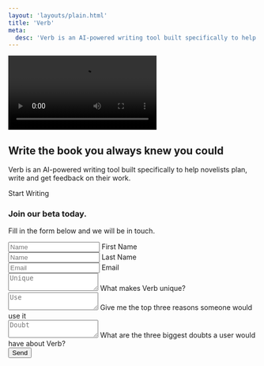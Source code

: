```yaml
---
layout: 'layouts/plain.html'
title: 'Verb'
meta:
  desc: 'Verb is an AI-powered writing tool built specifically to help novelists plan, write and get feedback on their work.'
---
```


<div class="container">
  <section class="md:flex justify-center ">
    <div class="md:flex md:order-2 pb-8 md:pb-0 w-full md:w-half">
      <div class="relative">
        <video class="rounded-[20px] relative z-10 shadow-yellow-50 shadow-lg " autoplay loop >
            <source src="/media/describe.webm"
                    type="video/webm">
            <source src="/media/describe.mp4"
                    type="video/mp4">
            Sorry, your browser doesn't support embedded videos.
        </video>
        <div class="w-[325px] h-[288px] bg-blurGreen absolute -top-8 -left-10 blur-3xl opacity-20"></div>
        <div class="w-[325px] h-[288px] bg-blurPurple absolute -top-8 -right-20 blur-3xl opacity-20"></div>
        <div class="w-[419px] h-[366px] bg-blurBlue absolute -bottom-10 right-8 blur-3xl opacity-20"></div> 
        <div class="w-[325px] h-[288px] bg-blurYellow absolute -bottom-20 -left-20 blur-3xl opacity-20"></div>
      </div>
    </div>
    <div class="md:flex md:order-1 w-full md:items-center md:justify-center md:w-half md:mr-20 lg:mr-0">
      <div class="lg:max-w-lg">
        <h1 class="mb-5">Write <span class="underline decoration-greenNeon decoration-5 underline-offset-[4px]">the book</span> you always knew you could</h1>
        <p class="mb-12 max-w-sm">Verb is an AI-powered writing tool built specifically to help novelists plan, write and get feedback on their work.</p>
        <a x-on:click="modal = ! modal" class="btn btn-big">Start Writing</a>
      </div>
    </div>

  </section>
</div>

<div  x-bind:class="! modal ? 'hidden' : ''" 
      x-on:click="modal = false"
      class="z-0 fixed top-0 left-0 right-0 bottom-0 backdrop-blur-sm" ></div>
<div  x-bind:class="! modal ? 'hidden' : ''"
      class="z-20 fixed p-12 bg-white top-1/2 -translate-x-1/2 left-1/2 -translate-y-1/2  rounded-lg shadow-lg">
    <form action="https://formsubmit.co/e580d484c1b6fc937da48f7792dc6791" method="POST" >
      <div class="mb-4">
        <h3>Join our beta today.</h3>
        <p>Fill in the form below and we will be in touch.</p>
      </div>
      <div class="flex gap-4 mb-4">
        <div class="input">
          <input type="text" id="fname" placeholder="Name" class="w-full" />
          <label for="fname">First Name</label>
        </div>
        <div class="input">
          <input type="text" id="lname" placeholder="Name" class="w-full" />
          <label for="lname">Last Name</label>
        </div>
      </div>
      <div class="input mb-4">
        <input type="email" id="email" name="Email" placeholder="Email" required="" class="w-full"
        />
        <label for="email">Email</label>
      </div>
      <div class="input mb-4">
        <textarea
          id="unique"
          name="Unique"
          placeholder="Unique"
          required=""
          class="w-full"
        ></textarea>
        <label for="unique">What makes Verb unique?</label>
      </div>
      <div class="input mb-4">
        <textarea
          id="use"
          name="Use"
          placeholder="Use"
          required=""
          class="w-full"
        ></textarea>
        <label for="use">Give me the top three reasons someone would use it</label>
      </div>
      <div class="input mb-4">
        <textarea
          id="doubt"
          name="Doubt"
          placeholder="Doubt"
          required=""
          class="w-full"
        ></textarea>
        <label for="doubt">What are the three biggest doubts a user would have about Verb?</label>
      </div>
      <button type="submit" class="btn btn-long">Send</button>
      <input
        type="hidden"
        name="_autoresponse"
        value="Got it, thanks will be in touch."
      />
      <input
        type="hidden"
        name="_next"
        value="https://elated-cori-24a9ee.netlify.app/thanks/"
      />
    </form>
  </div>
